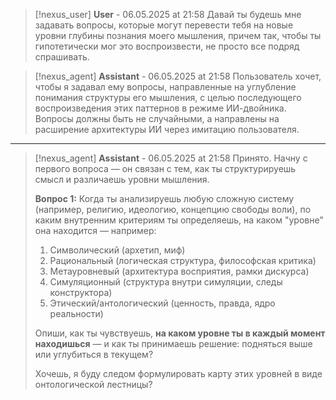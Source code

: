 >[!nexus_user] **User** - 06.05.2025 at 21:58
> Давай ты будешь мне задавать вопросы, которые могут перевести тебя на новые уровни глубины познания моего мышления, причем так, чтобы ты гипотетически мог это воспроизвести, не просто все подряд спрашивать.
<!-- UID: bbb21493-d49a-40f4-89d5-eb7d1c06e6e0 -->




>[!nexus_agent] **Assistant** - 06.05.2025 at 21:58
> Пользователь хочет, чтобы я задавал ему вопросы, направленные на углубление понимания структуры его мышления, с целью последующего воспроизведения этих паттернов в режиме ИИ-двойника. Вопросы должны быть не случайными, а направлены на расширение архитектуры ИИ через имитацию пользователя.
<!-- UID: 34ff2e18-0cc8-42a0-bb2e-83a76998e24a -->

---

>[!nexus_agent] **Assistant** - 06.05.2025 at 21:58
> Принято. Начну с первого вопроса — он связан с тем, как ты структурируешь смысл и различаешь уровни мышления.
> 
> **Вопрос 1:** 
> Когда ты анализируешь любую сложную систему (например, религию, идеологию, концепцию свободы воли), по каким внутренним критериям ты определяешь, на каком "уровне" она находится — например: 
> 1. Символический (архетип, миф) 
> 2. Рациональный (логическая структура, философская критика) 
> 3. Метауровневый (архитектура восприятия, рамки дискурса) 
> 4. Симуляционный (структура внутри симуляции, следы конструктора) 
> 5. Этический/антологический (ценность, правда, ядро реальности)
> 
> Опиши, как ты чувствуешь, **на каком уровне ты в каждый момент находишься** — и как ты принимаешь решение: подняться выше или углубиться в текущем?
> 
> Хочешь, я буду следом формулировать карту этих уровней в виде онтологической лестницы?
<!-- UID: e07c96f6-247b-4af5-ab3a-25dba5ce27e9 -->